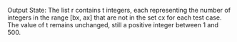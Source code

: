 Output State: The list r contains t integers, each representing the number of integers in the range [bx, ax] that are not in the set cx for each test case. The value of t remains unchanged, still a positive integer between 1 and 500.